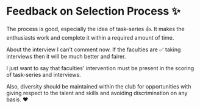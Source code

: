 # Feedback on Selection Process :sparkles:

The process is good, especially the idea of task-series :thumbsup:. It makes the enthusiasts work and complete it within a required amount of time.

About the interview I can't comment now. If the faculties are :white_check_mark: taking interviews then it will be much better and fairer.

I just want to say that faculties' intervention must be present in the scoring of task-series and interviews.

Also, diversity should be maintained within the club for opportunities with giving respect to the talent and skills and avoiding discrimination on any basis. :heart:
